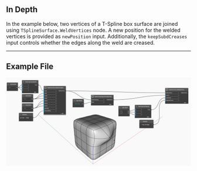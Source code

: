 ## In Depth
In the example below, two vertices of a T-Spline box surface are joined using `TSplineSurface.WeldVertices` node. A new position for the welded vertices is provided as `newPosition` input. Additionally, the `keepSubdCreases` input controls whether the edges along the weld are creased.

___
## Example File

![TSplineSurface.WeldVertices(2)](./WO4HBR4YYKPQOTXPPFJWGC6B66KH4HDONFO6W7XXS7TACWL7P6YA_img.jpg)